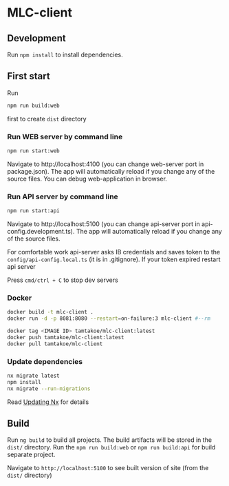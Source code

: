 # MLC-client

## Development

Run `npm install` to install dependencies.


## First start
Run
```sh
npm run build:web
```
first to create `dist` directory

### Run WEB server by command line
```sh
npm run start:web
```
Navigate to http://localhost:4100 (you can change web-server port in package.json). The app will automatically reload if you change any of the source files.
You can debug web-application in browser.

### Run API server by command line
```sh
npm run start:api
```
Navigate to http://localhost:5100 (you can change api-server port in api-config.development.ts). The app will automatically reload if you change any of the source files.

For comfortable work api-server asks IB credentials and saves token to the `config/api-config.local.ts` (it is in .gitignore). If your token expired restart api server

Press `cmd/ctrl + C` to stop dev servers

### Docker
```sh
docker build -t mlc-client .
docker run -d -p 8081:8080 --restart=on-failure:3 mlc-client #--rm

docker tag <IMAGE ID> tamtakoe/mlc-client:latest
docker push tamtakoe/mlc-client:latest
docker pull tamtakoe/mlc-client
```

### Update dependencies
```sh
nx migrate latest
npm install
nx migrate --run-migrations
```
Read [Updating Nx](https://nx.dev/l/a/core-concepts/updating-nx) for details

## Build

Run `ng build` to build all projects. The build artifacts will be stored in the `dist/` directory. Run the `npm run build:web` or `npm run build:api` for build separate project.

Navigate to `http://localhost:5100` to see built version of site (from the `dist/` directory)
